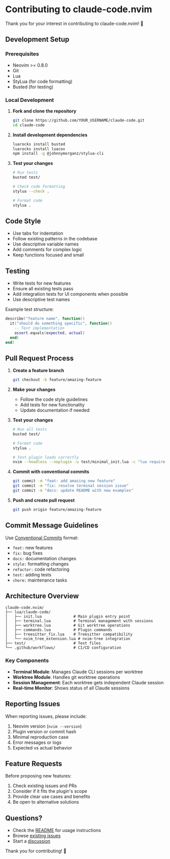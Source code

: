 # Contributing to claude-code.nvim

Thank you for your interest in contributing to claude-code.nvim! 🎉

## Development Setup

### Prerequisites

- Neovim >= 0.8.0
- Git
- Lua
- StyLua (for code formatting)
- Busted (for testing)

### Local Development

1. **Fork and clone the repository**
   ```bash
   git clone https://github.com/YOUR_USERNAME/claude-code.git
   cd claude-code
   ```

2. **Install development dependencies**
   ```bash
   luarocks install busted
   luarocks install luacov
   npm install -g @johnnymorganz/stylua-cli
   ```

3. **Test your changes**
   ```bash
   # Run tests
   busted test/
   
   # Check code formatting
   stylua --check .
   
   # Format code
   stylua .
   ```

## Code Style

- Use tabs for indentation
- Follow existing patterns in the codebase
- Use descriptive variable names
- Add comments for complex logic
- Keep functions focused and small

## Testing

- Write tests for new features
- Ensure all existing tests pass
- Add integration tests for UI components when possible
- Use descriptive test names

Example test structure:
```lua
describe("feature name", function()
  it("should do something specific", function()
    -- Test implementation
    assert.equals(expected, actual)
  end)
end)
```

## Pull Request Process

1. **Create a feature branch**
   ```bash
   git checkout -b feature/amazing-feature
   ```

2. **Make your changes**
   - Follow the code style guidelines
   - Add tests for new functionality
   - Update documentation if needed

3. **Test your changes**
   ```bash
   # Run all tests
   busted test/
   
   # Format code
   stylua .
   
   # Test plugin loads correctly
   nvim --headless --noplugin -u test/minimal_init.lua -c "lua require('claude-code').setup()" -c "q"
   ```

4. **Commit with conventional commits**
   ```bash
   git commit -m "feat: add amazing new feature"
   git commit -m "fix: resolve terminal session issue"
   git commit -m "docs: update README with new examples"
   ```

5. **Push and create pull request**
   ```bash
   git push origin feature/amazing-feature
   ```

## Commit Message Guidelines

Use [Conventional Commits](https://www.conventionalcommits.org/) format:

- `feat:` new features
- `fix:` bug fixes
- `docs:` documentation changes
- `style:` formatting changes
- `refactor:` code refactoring
- `test:` adding tests
- `chore:` maintenance tasks

## Architecture Overview

```
claude-code.nvim/
├── lua/claude-code/
│   ├── init.lua              # Main plugin entry point
│   ├── terminal.lua          # Terminal management with sessions
│   ├── worktree.lua          # Git worktree operations
│   ├── commands.lua          # Plugin commands
│   ├── treesitter_fix.lua    # Treesitter compatibility
│   └── nvim_tree_extension.lua # nvim-tree integration
├── test/                     # Test files
└── .github/workflows/        # CI/CD configuration
```

### Key Components

- **Terminal Module**: Manages Claude CLI sessions per worktree
- **Worktree Module**: Handles git worktree operations
- **Session Management**: Each worktree gets independent Claude session
- **Real-time Monitor**: Shows status of all Claude sessions

## Reporting Issues

When reporting issues, please include:

1. Neovim version (`nvim --version`)
2. Plugin version or commit hash
3. Minimal reproduction case
4. Error messages or logs
5. Expected vs actual behavior

## Feature Requests

Before proposing new features:

1. Check existing issues and PRs
2. Consider if it fits the plugin's scope
3. Provide clear use cases and benefits
4. Be open to alternative solutions

## Questions?

- Check the [README](README.md) for usage instructions
- Browse [existing issues](https://github.com/sivchari/claude-code/issues)
- Start a [discussion](https://github.com/sivchari/claude-code/discussions)

Thank you for contributing! 🚀
